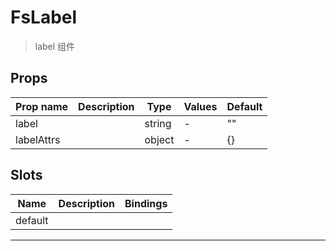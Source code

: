 # FsLabel

> label 组件

## Props

| Prop name  | Description | Type   | Values | Default |
| ---------- | ----------- | ------ | ------ | ------- |
| label      |             | string | -      | ""      |
| labelAttrs |             | object | -      | {}      |

## Slots

| Name    | Description | Bindings |
| ------- | ----------- | -------- |
| default |             |          |

---
